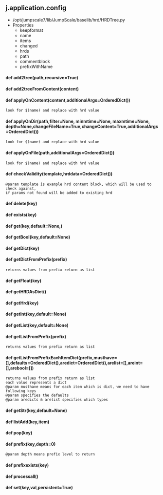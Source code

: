 ## j.application.config

- /opt/jumpscale7/lib/JumpScale/baselib/hrd/HRDTree.py
- Properties
    - keepformat
    - name
    - items
    - changed
    - hrds
    - path
    - commentblock
    - prefixWithName

#### def add2tree(path,recursive=True) 

    

#### def add2treeFromContent(content) 

    

#### def applyOnContent(content,additionalArgs=OrderedDict()) 

    look for $(name) and replace with hrd value

#### def applyOnDir(path,filter=None, minmtime=None, maxmtime=None, depth=None,changeFileName=True,changeContent=True,additionalArgs=OrderedDict()) 

    look for $(name) and replace with hrd value

#### def applyOnFile(path,additionalArgs=OrderedDict()) 

    look for $(name) and replace with hrd value

#### def checkValidity(template,hrddata=OrderedDict()) 

    @param template is example hrd content block, which will be used to check against, 
    if params not found will be added to existing hrd

#### def delete(key) 

    

#### def exists(key) 

    

#### def get(key,default=None,) 

    

#### def getBool(key,default=None) 

    

#### def getDict(key) 

    

#### def getDictFromPrefix(prefix) 

    returns values from prefix return as list

#### def getFloat(key) 

    

#### def getHRDAsDict() 

    

#### def getHrd(key) 

    

#### def getInt(key,default=None) 

    

#### def getList(key,default=None) 

    

#### def getListFromPrefix(prefix) 

    returns values from prefix return as list

#### def getListFromPrefixEachItemDict(prefix,musthave=[],defaults=OrderedDict(),aredict=OrderedDict(),arelist=[],areint=[],arebool=[]) 

    returns values from prefix return as list
    each value represents a dict
    @param musthave means for each item which is dict, we need to have following keys
    @param specifies the defaults
    @param aredicts & arelist specifies which types

#### def getStr(key,default=None) 

    

#### def listAdd(key,item) 

    

#### def pop(key) 

    

#### def prefix(key,depth=0) 

    @param depth means prefix level to return

#### def prefixexists(key) 

    

#### def processall() 

    

#### def set(key,val,persistent=True) 

    

